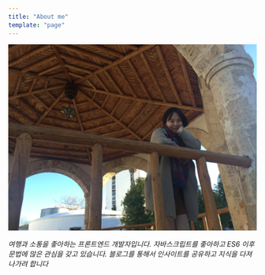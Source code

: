 ```yaml
---
title: "About me"
template: "page"
---
```




![Donec eu libero sit amet quam egestas semper. Aenean ultricies mi vitae est. Mauris placerat eleifend leo. Quisque sit amet est et sapien ullamcorper pharetra. Vestibulum erat wisi, condimentum sed, commodo vitae, ornare sit amet, wisi.](/../1609.jpg)

*여행과 소통을 좋아하는 프론트엔드 개발자입니다. 자바스크립트를 좋아하고 ES6 이후 문법에 많은 관심을 갖고 있습니다. 블로그를 통해서 인사이트를 공유하고 지식을 다져나가려 합니다*

